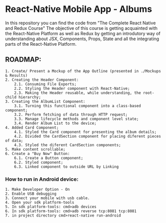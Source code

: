 # React-Native Mobile App - Albums 

In this repository you can find the code from "The Complete React Native and Redux Course"
The objective of this course is getting acquainted with the React-Native Platform as well as Redux
by getting an introdutory way of understanding about JSX, Components, Props, State and all the integrating parts of the React-Native Platform. 

## ROADMAP:
	1. Create/ Present a Mockup of the App Outline (presented in ./Mockups & Results)
	2. Creating the Header Component:
		2.1. Consuming File Exports;
		2.2. Styling the Header component with React-Native;
		2.3. Making the Header reusable, while understanding, the root-child hierarchy;
	3. Creating the AlbumList Component:
		3.1. Turning this functional component into a class-based component;
		3.2. Perform fetching of data through HTTP request; 
		3.3. Manage lifecycle methods and component level state;
		3.4. Render Album List to the device;
	4. Added Card Component;
		4.1. Styled the Card component for presenting the album details;
		4.2. Divided the CardSection component for placing diferent pieces of data;
		4.3. Styled the diferent CardSection components;
	5. Make content scrollable;
	6. Create a "Buy Now" Button:
		6.1. Create a Button component;
		6.2. Styled component; 
		6.3. Linked component to outside URL by Linking




### How to run in Android device: 
	1. Make Developer Option - On
	2. Enable USB debugging	
	3. Connect your mobile with usb cable.
	4. Open your sdk platform-tools 
	5. In sdk platform-tools: cmd>adb devices
	6. In sdk platform-tools: cmd>adb reverse tcp:8081 tcp:8081 
	7. in project directory cmd>react-native run-android    	     
